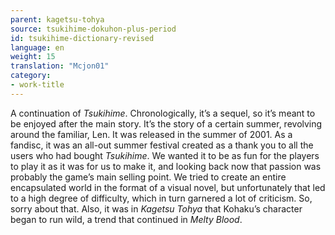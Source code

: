```yaml
---
parent: kagetsu-tohya
source: tsukihime-dokuhon-plus-period
id: tsukihime-dictionary-revised
language: en
weight: 15
translation: "Mcjon01"
category:
- work-title
---
```


A continuation of *Tsukihime*. Chronologically, it’s a sequel, so it’s meant to be enjoyed after the main story.
It’s the story of a certain summer, revolving around the familiar, Len. It was released in the summer of 2001.
As a fandisc, it was an all-out summer festival created as a thank you to all the users who had bought *Tsukihime*. We wanted it to be as fun for the players to play it as it was for us to make it, and looking back now that passion was probably the game’s main selling point.
We tried to create an entire encapsulated world in the format of a visual novel, but unfortunately that led to a high degree of difficulty, which in turn garnered a lot of criticism. So, sorry about that.
Also, it was in *Kagetsu Tohya* that Kohaku’s character began to run wild, a trend that continued in *Melty Blood*.
